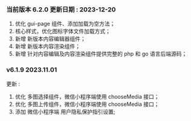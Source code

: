 ### 当前版本 6.2.0 更新日期 : 2023-12-20
1. 优化 gui-page 组件、添加加载为空方法；
2. 核心样式，优化图标字体文件加载方式；
3. 新增 新版本内容编辑器组件；
4. 新增 新版本内容渲染组件；
5. 新增 针对内容编辑及内容渲染组件提供完整的 php 和 go 语言后端源码；

### v6.1.9 2023.11.01
更新 :
1. 优化 多图选择组件，微信小程序端使用 chooseMedia 接口；
2. 优化 多图上传组件，微信小程序端使用 chooseMedia 接口；
3. 添加 微信小程序端 用户隐私保护指引设置;